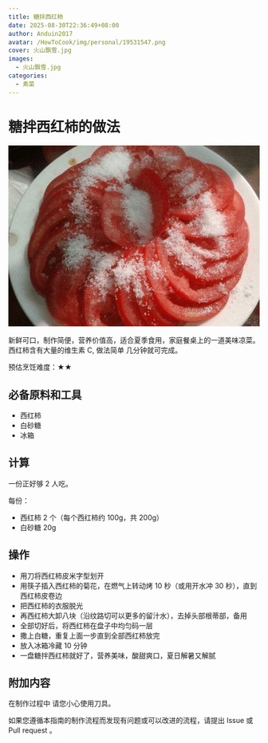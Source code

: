 ```yaml
---
title: 糖拌西红柿
date: 2025-08-30T22:36:49+08:00
author: Anduin2017
avatar: /HowToCook/img/personal/19531547.png
cover: 火山飘雪.jpg
images:
  - 火山飘雪.jpg
categories:
  - 素菜
---
```


# 糖拌西红柿的做法

![示例菜成品](./火山飘雪.jpg)

新鲜可口，制作简便，营养价值高，适合夏季食用，家庭餐桌上的一道美味凉菜。西红柿含有大量的维生素 C, 做法简单 几分钟就可完成。

预估烹饪难度：★★

## 必备原料和工具

- 西红柿
- 白砂糖
- 冰箱

## 计算

一份正好够 2 人吃。

每份：

- 西红柿 2 个（每个西红柿约 100g，共 200g）
- 白砂糖 20g

## 操作

- 用刀将西红柿皮米字型划开
- 用筷子插入西红柿的菊花，在燃气上转动烤 10 秒（或用开水冲 30 秒），直到西红柿皮卷边
- 把西红柿的衣服脱光
- 再西红柿大卸八块（沿纹路切可以更多的留汁水），去掉头部根蒂部，备用
- 全部切好后，将西红柿在盘子中均匀码一层
- 撒上白糖，重复上面一步直到全部西红柿放完
- 放入冰箱冷藏 10 分钟
- 一盘糖拌西红柿就好了，营养美味，酸甜爽口，夏日解暑又解腻

## 附加内容

在制作过程中 请您小心使用刀具。

如果您遵循本指南的制作流程而发现有问题或可以改进的流程，请提出 Issue 或 Pull request 。
